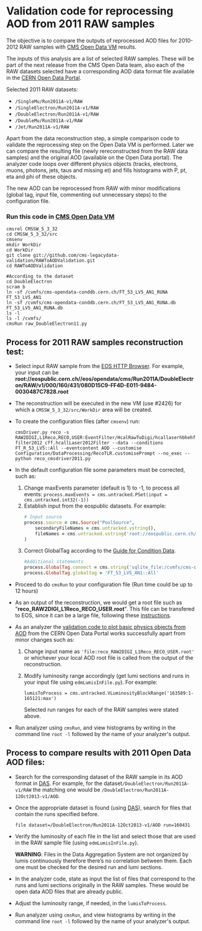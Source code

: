 # Validation code for reprocessing AOD from 2011 RAW samples

The objective is to compare the outputs of reprocessed AOD files for 2010-2012 RAW samples with [CMS Open Data VM](https://github.com/cernopendata/opendata.cern.ch/issues/2426) results.

The inputs of this analysis are a list of selected RAW samples. These will be part of the next release from the CMS Open Data team, also each of the RAW datasets selected have a corresponding AOD data format file available in the [CERN Open Data Portal](http://opendata.cern.ch/).

Selected 2011 RAW datasets:
- ``/SingleMu/Run2011A-v1/RAW``
- ``/SingleElectron/Run2011A-v1/RAW`` 
- ``/DoubleElectron/Run2011A-v1/RAW``
- ``/DoubleMu/Run2011A-v1/RAW``
- ``/Jet/Run2011A-v1/RAW`` 

Apart from the data reconstruction step, a simple comparison code to validate the reprocessing step on the Open Data VM is performed. Later we can compare the resulting file (newly rereconstructed from the RAW data samples) and the original AOD (available on the Open Data portal). The analyzer code loops over different physics objects (tracks, electrons, muons, photons, jets, taus and missing et) and fills histograms with P, pt, eta and phi of these objects.

The new AOD can be reprocessed from RAW with minor modifications (global tag, input file, commenting out unnecessary steps) to the configuration file.

### Run this code in [CMS Open Data VM](https://github.com/cernopendata/opendata.cern.ch/issues/2426)

```
cmsrel CMSSW_5_3_32
cd CMSSW_5_3_32/src
cmsenv
mkdir WorkDir
cd WorkDir
git clone git://github.com/cms-legacydata-validation/RAWToAODValidation.git
cd RAWToAODValidation

#According to the dataset
cd DoubleElectron
scram b
ln -sf /cvmfs/cms-opendata-conddb.cern.ch/FT_53_LV5_AN1_RUNA FT_53_LV5_AN1
ln -sf /cvmfs/cms-opendata-conddb.cern.ch/FT_53_LV5_AN1_RUNA.db FT_53_LV5_AN1_RUNA.db
ls -l
ls -l /cvmfs/
cmsRun raw_DoubleElectron11.py
```

## Process for 2011 RAW samples reconstruction test:

- Select input RAW sample from the [EOS HTTP Browser](https://eospublichttp01.cern.ch/eos/opendata/cms/Run2011A/). For example, your input can be **root://eospublic.cern.ch//eos/opendata/cms/Run2011A/DoubleElectron/RAW/v1/000/160/431/080D15C9-FF4D-E011-9484-0030487C7828.root**
- The reconstruction will be executed in the new VM (use #2426) for which a `CMSSW_5_3_32/src/WorkDir` area will be created.
- To create the configuration files (after `cmsenv`) run: 

   ```cmsDriver.py reco -s RAW2DIGI,L1Reco,RECO,USER:EventFilter/HcalRawToDigi/hcallaserhbhehffilter2012_cff.hcallLaser2012Filter --data --conditions FT_R_53_LV5::All --eventcontent AOD --customise Configuration/DataProcessing/RecoTLR.customisePrompt --no_exec --python reco_cmsdriver2011.py```

- In the default configuration file some parameters must be corrected, such as:
   1) Change maxEvents parameter (default is 1) to -1, to process all events: 
       ```process.maxEvents = cms.untracked.PSet(input = cms.untracked.int32(-1))```
   2) Establish input from the eospublic datasets. For example:
       ```ruby
       # Input source
       process.source = cms.Source("PoolSource",
           secondaryFileNames = cms.untracked.vstring(),
           fileNames = cms.untracked.vstring('root://eospublic.cern.ch//eos/opendata/cms/Run2011A/DoubleElectron/RAW/v1/000/160/431/080D15C9-FF4D-E011-9484-0030487C7828.root')
       )
       ```
   3) Correct GlobalTag according to the [Guide for Condition Data](http://opendata.cern.ch/docs/cms-guide-for-condition-database).
       ```ruby
       #Additional statements
       process.GlobalTag.connect = cms.string('sqlite_file:/cvmfs/cms-opendata-conddb.cern.ch/FT_53_LV5_AN1_RUNA.db')
       process.GlobalTag.globaltag = 'FT_53_LV5_AN1::All'
       ```
- Proceed to do `cmsRun` to your configuration file (Run time could be up to 12 hours)
- As an output of the reconstruction, we would get a root file such as "**reco_RAW2DIGI_L1Reco_RECO_USER.root**". This file can be transfered to EOS, since it can be a large file, following these [instructions](https://cern.service-now.com/service-portal/article.do?n=KB0001998). 
- As an analyzer the [validation code to plot basic physics objects from AOD](http://opendata.cern.ch/record/464) from the CERN Open Data Portal works successfully apart from minor changes such as:
   1) Change input name as `'file:reco_RAW2DIGI_L1Reco_RECO_USER.root'` or whichever your local AOD root file is called from the output of the reconstruction.
   2) Modify luminosity range accordingly (get lumi sections and runs in your input file using `edmLumisInFile.py`). For example: 
   
        `lumisToProcess = cms.untracked.VLuminosityBlockRange('163589:1-165121:max')`
        
       Selected run ranges for each of the RAW samples were stated above.
- Run analyzer using `cmsRun`, and view histograms by writing in the command line `root -l` followed by the name of your analyzer's output.  

## Process to compare results with 2011 Open Data AOD files:

- Search for the corresponding dataset of the RAW sample in its AOD format in [DAS](https://cmsweb.cern.ch/das/). For example, for the dataset`/DoubleElectron/Run2011A-v1/RAW` the matching one would be `/DoubleElectron/Run2011A-12Oct2013-v1/AOD`.

- Once the appropriate dataset is found (using [DAS](https://cmsweb.cern.ch/das/)), search for files that contain the runs specified before. 

    `file dataset=/DoubleElectron/Run2011A-12Oct2013-v1/AOD run=160431`

- Verify the luminosity of each file in the list and select those that are used in the RAW sample file (using `edmLumisInFile.py`). 

   **WARNING**: Files in the Data Aggregation System are not organized by lumis continuously therefore there’s no correlation between them. Each one must be checked for the desired run and lumi sections.

- In the analyzer code, state as input the list of files that correspond to the runs and lumi sections originally in the RAW samples. These would be open data AOD files that are already public. 

- Adjust the luminosity range, if needed, in the `lumisToProcess`.

- Run analyzer using `cmsRun`, and view histograms by writing in the command line `root -l` followed by the name of your analyzer's output.
